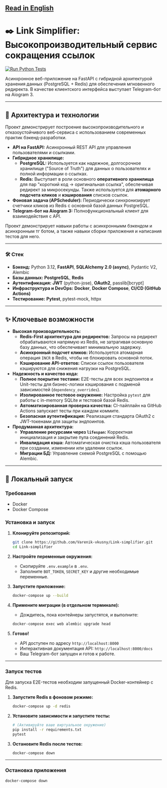 [Read in English](README.md)
---

# ✒️ Link Simplifier: Высокопроизводительный сервис сокращения ссылок

[![Run Python Tests](https://github.com/Varenik-vkusny/Link-simplifier/actions/workflows/ci.yml/badge.svg)](https://github.com/Varenik-vkusny/Link-simplifier/actions/workflows/ci.yml)

Асинхронное веб-приложение на FastAPI c гибридной архитектурой хранения данных (PostgreSQL + Redis) для обеспечения мгновенного редиректа. В качестве клиентского интерфейса выступает Telegram-бот на Aiogram 3.

---

## 🚀 Архитектура и технологии

Проект демонстрирует построение высокопроизводительного и отказоустойчивого веб-сервиса с использованием современных практик бэкенд-разработки.

*   **API на FastAPI:** Асинхронный REST API для управления пользователями и ссылками.
*   **Гибридное хранилище:**
    *   **PostgreSQL:** Используется как надежное, долгосрочное хранилище ("Source of Truth") для данных о пользователях и полной информации о ссылках.
    *   **Redis:** Выступает в роли основного **оперативного хранилища** для пар "короткий код -> оригинальная ссылка", обеспечивая редирект за микросекунды. Также используется для **атомарного подсчета кликов** и **кэширования** списков ссылок.
*   **Фоновая задача (APScheduler):** Периодически синхронизирует счетчики кликов из Redis с основной базой данных PostgreSQL.
*   **Telegram-бот на Aiogram 3:** Полнофункциональный клиент для взаимодействия с API.

Проект демонстрирует навыки работы с асинхроннымм бэкендом и асинхронным тг ботом, а также навыки сборки приложения и написания тестов для него.

---

### 🛠️ Стек 

*   **Бэкенд:** Python 3.12, **FastAPI**, **SQLAlchemy 2.0 (async)**, Pydantic V2, Alembic
*   **Базы данных:** **PostgreSQL**, **Redis**
*   **Аутентификация:** **JWT** (python-jose), **OAuth2**, passlib[bcrypt]
*   **Инфраструктура и DevOps:** **Docker**, **Docker Compose**, **CI/CD (GitHub Actions)**
*   **Тестирование:** **Pytest**, pytest-mock, httpx

---

## ✨ Ключевые возможности

*   **Высокая производительность:**
    *   **Redis-First архитектура для редиректов:** Запросы на редирект обрабатываются напрямую из Redis, не затрагивая основную базу данных, что обеспечивает минимальную задержку.
    *   **Асинхронный подсчет кликов:** Используется атомарная операция `INCR` в Redis, чтобы не блокировать основной поток.
    *   **Кэширование API-ответов:** Списки ссылок пользователя кэшируются для снижения нагрузки на PostgreSQL.
*   **Надежность и качество кода:**
    *   **Полное покрытие тестами:** E2E-тесты для всех эндпоинтов и Unit-тесты для бизнес-логики кэширования с подменой зависимостей (`dependency_overrides`).
    *   **Изолированное тестовое окружение:** Настройка `pytest` для работы с in-memory SQLite и тестовой базой Redis.
    *   **Автоматизированная проверка качества:** CI-пайплайн на GitHub Actions запускает тесты при каждом коммите.
    *   **Безопасная аутентификация:** Реализация стандарта OAuth2 с JWT-токенами для защиты эндпоинтов.
*   **Продуманная архитектура:**
    *   **Управление ресурсами через `lifespan`:** Корректная инициализация и закрытие пула соединений Redis.
    *   **Инвалидация кэша:** Автоматическая очистка кэша пользователя при создании, изменении или удалении ссылок.
    *   **Миграции БД:** Управление схемой PostgreSQL с помощью Alembic.

---

## 🏁 Локальный запуск

### Требования
*   Docker
*   Docker Compose

### Установка и запуск

1.  **Клонируйте репозиторий:**
    ```bash
    git clone https://github.com/Varenik-vkusny/Link-simplifier.git
    cd Link-simplifier
    ```

2.  **Настройте переменные окружения:**
    *   Скопируйте `.env.example` в `.env`.
    *   Заполните `BOT_TOKEN`, `SECRET_KEY` и другие необходимые переменные.

3.  **Запустите приложение:**
    ```bash
    docker-compose up --build
    ```

4.  **Примените миграции (в отдельном терминале):**
    *   Дождитесь, пока контейнеры запустятся, и выполните:
    ```bash
    docker-compose exec web alembic upgrade head
    ```
5.  **Готово!**
    *   API доступен по адресу `http://localhost:8000`
    *   Интерактивная документация API: `http://localhost:8000/docs`
    *   Ваш Telegram-бот запущен и готов к работе.

---

### Запуск тестов

Для запуска E2E-тестов необходим запущенный Docker-контейнер с Redis.

1.  **Запустите Redis в фоновом режиме:**
    ```bash
    docker-compose up -d redis
    ```
2.  **Установите зависимости и запустите тесты:**
    ```bash
    # (Активируйте ваше виртуальное окружение)
    pip install -r requirements.txt
    pytest
    ```
3.  **Остановите Redis после тестов:**
    ```bash
    docker-compose down
    ```

---
### Остановка приложения
```bash
docker-compose down
